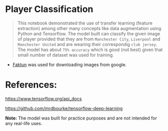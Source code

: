 # Player Classification
> This notebook demonstrated the use of transfer learning (feature extraction) among other many concepts like data augmentation using Python and Tensorflow.
The model built can classify the given image of player provided that they are from `Manchester City`, `Liverpool` and `Manchester United` and are wearing their correspondig `club jersey`.
The model has about `75% accuracy` which is good (not best) given that small number of dataset was used for training.


* <a href = "https://chrome.google.com/webstore/detail/fatkun-batch-download-ima/nnjjahlikiabnchcpehcpkdeckfgnohf?hl=en">Faktun</a> was used for downloading images from google.

# References:
https://www.tensorflow.org/api_docs

https://github.com/mrdbourke/tensorflow-deep-learning



**Note:** The model was built for practice purposes and are not intended for any real-life uses.



